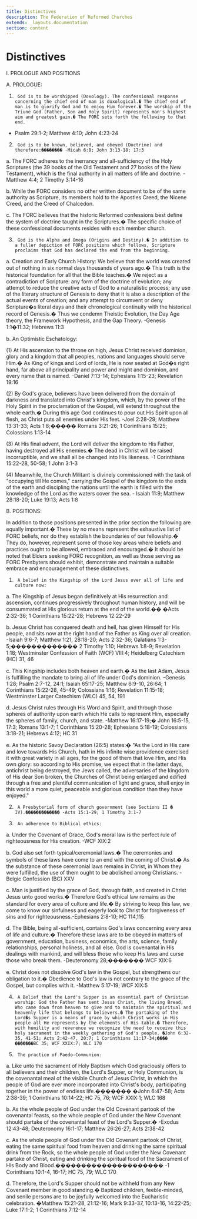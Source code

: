 ```yaml
---
title: Distinctives
description: The Federation of Reformed Churches
extends: _layouts.documentation
section: content
---
```

# Distinctives

I. PROLOGUE AND POSITIONS

A.    PROLOGUE:


1.      God is to be worshipped (Doxology). The confessional response concerning the chief end of man is doxological.� The chief end of man is to glorify God and to enjoy Him forever.� The worship of the Triune God (Father, Son and Holy Spirit) represents man's highest aim and greatest gain.� The FORC sets forth the following to that end.
 - Psalm 29:1-2; Matthew 4:10; John 4:23-24

 

2.      God is to be known, believed, and obeyed (Doctrine) and therefore:�������� -Micah 6:8; John 3:13-18; 17:3

 

a.       The FORC adheres to the inerrancy and all-sufficiency of the Holy Scriptures (the 39 books of the Old Testament and 27 books of the New Testament), which is the final authority in all matters of life and doctrine. -Matthew 4:4; 2 Timothy 3:14-16

 

b.      While the FORC considers no other written document to be of the same authority as Scripture, its members hold to the Apostles Creed, the Nicene Creed, and the Creed of Chalcedon.

 

c.       The FORC believes that the historic Reformed confessions best define the system of doctrine taught in the Scriptures.� The specific choice of these confessional documents resides with each member church.

 

3.      God is the Alpha and Omega (Origins and Destiny).� In addition to a fuller depiction of FORC positions which follows, Scripture proclaims that God has declared the end from the beginning.

 

a.       Creation and Early Church History: We believe that the world was created out of nothing in six normal days thousands of years ago.� This truth is the historical foundation for all that the Bible teaches.� We reject as a contradiction of Scripture: any form of the doctrine of evolution; any attempt to reduce the creative acts of God to a naturalistic process; any use of the literary structure of Genesis to deny that it is also a description of the actual events of creation; and any attempt to circumvent or deny Scripture�s literal days and their chronological continuity with the historical record of Genesis.� Thus we condemn Theistic Evolution, the Day Age theory, the Framework Hypothesis, and the Gap Theory. -Genesis 1:1�11:32; Hebrews 11:3


b.      An Optimistic Eschatology:

 

(1)   At His ascension to the throne on high, Jesus Christ received dominion, glory and a kingdom that all peoples, nations and languages should serve Him.� As King of kings and Lord of lords, He is now seated at God�s right hand, far above all principality and power and might and dominion, and every name that is named. -Daniel 7:13-14; Ephesians 1:15-23; Revelation 19:16

 

(2)   By God's grace, believers have been delivered from the domain of darkness and translated into Christ's kingdom, which, by the power of the Holy Spirit in the proclamation of the Gospel, will extend throughout the whole earth.� During this age God continues to pour out His Spirit upon all flesh, as Christ puts all enemies under His feet. -Joel 2:28-29; Matthew 13:31-33; Acts 1:8;����� Romans 3:21-26; 1 Corinthians 15:25; Colossians 1:13-14

 

(3)   At His final advent, the Lord will deliver the kingdom to His Father, having destroyed all His enemies.� The dead in Christ will be raised incorruptible, and we shall all be changed into His likeness. -1 Corinthians 15:22-28, 50-58; 1 John 3:1-3

 

(4)   Meanwhile, the Church Militant is divinely commissioned with the task of "occupying till He comes," carrying the Gospel of the kingdom to the ends of the earth and discipling the nations until the earth is filled with the knowledge of the Lord as the waters cover the sea. - Isaiah 11:9; Matthew 28:18-20; Luke 19:13; Acts 1:8

 

B.     POSITIONS:

 

In addition to those positions presented in the prior section the following are equally important.� These by no means represent the exhaustive list of FORC beliefs, nor do they establish the boundaries of our fellowship.� They do, however, represent some of those key areas where beliefs and practices ought to be allowed, embraced and encouraged.� It should be noted that Elders seeking FORC recognition, as well as those serving as FORC Presbyters should exhibit, demonstrate and maintain a suitable embrace and encouragement of these distinctives.

 

1.      A belief in the Kingship of the Lord Jesus over all of life and culture now:

a.       The Kingship of Jesus began definitively at His resurrection and ascension, continues progressively throughout human history, and will be consummated at His glorious return at the end of the world.�� �Acts 2:32-36; 1 Corinthians 15:22-28; Hebrews 12:22-29

 

b.      Jesus Christ has conquered death and hell, has given Himself for His people, and sits now at the right hand of the Father as King over all creation. -Isaiah 9:6-7; Matthew 1:21, 28:18-20; Acts 2:32-36; Galatians 1:3-5;������������� 2 Timothy 1:10; Hebrews 1:8-9; Revelation 1:18; Westminster Confession of Faith (WCF) VIII:4; Heidelberg Catechism (HC) 31, 46

 

c.       This Kingship includes both heaven and earth.� As the last Adam, Jesus is fulfilling the mandate to bring all of life under God's dominion. -Genesis 1:28; Psalm 2:7-12, 24:1; Isaiah 65:17-25; Matthew 6:9-10, 26:64; 1 Corinthians 15:22-28, 45-49; Colossians 1:16; Revelation 11:15-18; Westminster Larger Catechism (WLC) 45, 54, 191

 

d.      Jesus Christ rules through His Word and Spirit, and through those spheres of authority upon earth which He calls to represent Him, especially the spheres of family, church, and state. -Matthew 16:17-19;� John 16:5-15, 17:3; Romans 13:1-7; 1 Corinthians 15:20-28; Ephesians 5:18-19; Colossians 3:18-21; Hebrews 4:12; HC 31

 

e.       As the historic Savoy Declaration (26:5) states:� "As the Lord in His care and love towards His Church, hath in His infinite wise providence exercised it with great variety in all ages, for the good of them that love Him, and His own glory: so according to His promise, we expect that in the latter days, antichrist being destroyed, the Jews called, the adversaries of the kingdom of His dear Son broken, the Churches of Christ being enlarged and edified through a free and plentiful communication of light and grace, shall enjoy in this world a more quiet, peaceable and glorious condition than they have enjoyed."

 

 

2.      A Presbyterial form of church government (see Sections II � IV).������������� -Acts 15:1-29; 1 Timothy 3:1-7

 

3.      An adherence to Biblical ethics:

 

a.       Under the Covenant of Grace, God's moral law is the perfect rule of righteousness for His creation. -WCF XIX:2

 

b.      God also set forth typical/ceremonial laws.� The ceremonies and symbols of these laws have come to an end with the coming of Christ.� As the substance of these ceremonial laws remains in Christ, in Whom they were fulfilled, the use of them ought to be abolished among Christians. -Belgic Confession (BC) XXV

 

c.       Man is justified by the grace of God, through faith, and created in Christ Jesus unto good works.� Therefore God's ethical law remains as the standard for every area of culture and life.� By striving to keep this law, we come to know our sinfulness and eagerly look to Christ for forgiveness of sins and for righteousness.-Ephesians 2:8-10; HC 114,115

 

d.      The Bible, being all-sufficient, contains God's laws concerning every area of life and culture.� Therefore these laws are to be obeyed in matters of government, education, business, economics, the arts, science, family relationships, personal holiness, and all else. God is covenantal in His dealings with mankind, and will bless those who keep His laws and curse those who break them. -Deuteronomy 28;������� WCF XIX:6

 

e.       Christ does not dissolve God's law in the Gospel, but strengthens our obligation to it.� Obedience to God's law is not contrary to the grace of the Gospel, but complies with it. -Matthew 5:17-19; WCF XIX:5

 

4.      A Belief that the Lord's Supper is an essential part of Christian worship: God the Father has sent Jesus Christ, the living Bread, Who came down from heaven to give and to maintain the spiritual and heavenly life that belongs to believers.� The partaking of the Lord�s Supper is a means of grace by which Christ works in His people all He represents by the elements of His table.� Therefore, with humility and reverence we recognize the need to receive this holy sacrament in the weekly gathering of God's people. �John 6:32-35, 41-51; Acts 2:42-47, 20:7; 1 Corinthians 11:17-34;���� �������BC 35; WCF XXIX:7; WLC 170

 

5.      The practice of Paedo-Communion:

 

a.       Like unto the sacrament of Holy Baptism which God graciously offers to all believers and their children, the Lord's Supper, or Holy Communion, is the covenantal meal of the visible Church of Jesus Christ, in which the people of God are ever more incorporated into Christ's body, participating together in the power of endless life.������� �John 6:47-58; Acts 2:38-39; 1 Corinthians 10:14-22; HC 75, 76; WCF XXIX:1; WLC 168

 

b.      As the whole people of God under the Old Covenant partook of the covenantal feasts, so the whole people of God under the New Covenant should partake of the covenantal feast of the Lord's Supper.� -Exodus 12:43-48; Deuteronomy 16:1-17; Matthew 26:26-27; Acts 2:38-42

 

c.       As the whole people of God under the Old Covenant partook of Christ, eating the same spiritual food from heaven and drinking the same spiritual drink from the Rock, so the whole people of God under the New Covenant partake of Christ, eating and drinking the spiritual food of the Sacrament of His Body and Blood.��������������������� -1 Corinthians 10:1-4, 16-17; HC 75, 79; WLC 170

 

d.      Therefore, the Lord's Supper should not be withheld from any New Covenant member in good standing.� Baptized children, feeble-minded, and senile persons are to be joyfully welcomed into the Eucharistic celebration. �Matthew 15:21-28, 21:12-16; Mark 9:33-37, 10:13-16, 14:22-25; Luke 17:1-2; 1 Corinthians 7:12-14
